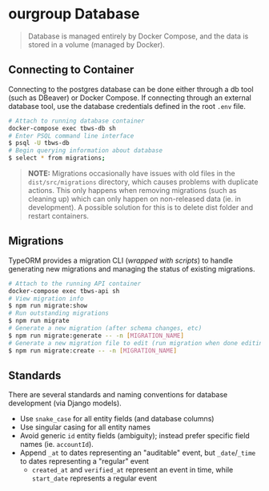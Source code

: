 # ourgroup Database

> Database is managed entirely by Docker Compose, and the data is stored in a volume (managed by Docker).

## Connecting to Container

Connecting to the postgres database can be done either through a db tool (such as DBeaver) or Docker Compose. If connecting through an external database tool, use the database credentials defined in the root `.env` file.

```sh
# Attach to running database container
docker-compose exec tbws-db sh
# Enter PSQL command line interface
$ psql -U tbws-db
# Begin querying information about database
$ select * from migrations;
```
> **NOTE:** Migrations occasionally have issues with old files in the `dist/src/migrations` directory, which causes problems with duplicate actions. This only happens when removing migrations (such as cleaning up) which can only happen on non-released data (ie. in development). A possible solution for this is to delete dist folder and restart containers.

## Migrations

TypeORM provides a migration CLI (_wrapped with scripts_) to handle generating new migrations and managing the status of existing migrations.

```sh
# Attach to the running API container
docker-compose exec tbws-api sh
# View migration info
$ npm run migrate:show
# Run outstanding migrations
$ npm run migrate
# Generate a new migration (after schema changes, etc)
$ npm run migrate:generate -- -n [MIGRATION_NAME]
# Generate a new migration file to edit (run migration when done editing)
$ npm run migrate:create -- -n [MIGRATION_NAME]
```

## Standards

There are several standards and naming conventions for database development (via Django models).

- Use `snake_case` for all entity fields (and database columns)
- Use singular casing for all entity names
- Avoid generic `id` entity fields (ambiguity); instead prefer specific field names (ie. `accountId`).
- Append `_at` to dates representing an "auditable" event, but `_date`/`_time` to dates representing a "regular" event
  - `created_at` and `verified_at` represent an event in time, while `start_date` represents a regular event
